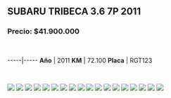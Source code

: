 ## SUBARU TRIBECA 3.6 7P 2011

### Precio: $41.900.000

<p>&nbsp;</p>

-----|-----
**Año** | 2011
**KM** | 72.100
**Placa** | RGT123

<p>&nbsp;</p>

<img src="images/SUBARU TRIBECA 3.6 7P RGT123.jpeg?raw=true"/>
<img src="images/SUBARU TRIBECA 3.6 7P RGT123 - 10.jpeg?raw=true"/>
<img src="images/SUBARU TRIBECA 3.6 7P RGT123 - 12.jpeg?raw=true"/>
<img src="images/SUBARU TRIBECA 3.6 7P RGT123 - 15.jpeg?raw=true"/>
<img src="images/SUBARU TRIBECA 3.6 7P RGT123 - 2.jpeg?raw=true"/>
<img src="images/SUBARU TRIBECA 3.6 7P RGT123 - 3.jpeg?raw=true"/>
<img src="images/SUBARU TRIBECA 3.6 7P RGT123 - 32.jpeg?raw=true"/>
<img src="images/SUBARU TRIBECA 3.6 7P RGT123 - 4.jpeg?raw=true"/>
<img src="images/SUBARU TRIBECA 3.6 7P RGT123 - 5.jpeg?raw=true"/>
<img src="images/SUBARU TRIBECA 3.6 7P RGT123 - 52.jpeg?raw=true"/>
<img src="images/SUBARU TRIBECA 3.6 7P RGT123 - 6.jpeg?raw=true"/>
<img src="images/SUBARU TRIBECA 3.6 7P RGT123 - 63.jpeg?raw=true"/>
<img src="images/SUBARU TRIBECA 3.6 7P RGT123 - 7.jpeg?raw=true"/>
<img src="images/SUBARU TRIBECA 3.6 7P RGT123 - 78.jpeg?raw=true"/>
<img src="images/SUBARU TRIBECA 3.6 7P RGT123 - 8.jpeg?raw=true"/>
<img src="images/SUBARU TRIBECA 3.6 7P RGT123 - 89.jpeg?raw=true"/>
<img src="images/SUBARU TRIBECA 3.6 7P RGT123 - 9.jpeg?raw=true"/>
<img src="images/SUBARU TRIBECA 3.6 7P RGT123 -84.jpeg?raw=true"/>


